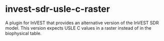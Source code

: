 # invest-sdr-usle-c-raster
A plugin for InVEST that provides an alternative version of the InVEST SDR model. This version expects USLE C values in a raster instead of in the biophysical table.
